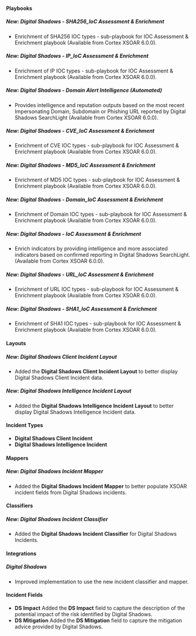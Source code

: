 
#### Playbooks
##### New: Digital Shadows - SHA256_IoC Assessment & Enrichment
- Enrichment of SHA256 IOC types - sub-playbook for IOC Assessment & Enrichment playbook (Available from Cortex XSOAR 6.0.0).
##### New: Digital Shadows - IP_IoC Assessment & Enrichment
- Enrichment of IP IOC types - sub-playbook for IOC Assessment & Enrichment playbook (Available from Cortex XSOAR 6.0.0).
##### New: Digital Shadows - Domain Alert Intelligence (Automated)
- Provides intelligence and reputation outputs based on the most recent Impersonating Domain, Subdomain or Phishing URL reported by Digital Shadows SearchLight (Available from Cortex XSOAR 6.0.0).
##### New: Digital Shadows - CVE_IoC Assessment & Enrichment
- Enrichment of CVE IOC types - sub-playbook for IOC Assessment & Enrichment playbook (Available from Cortex XSOAR 6.0.0).
##### New: Digital Shadows - MD5_IoC Assessment & Enrichment
- Enrichment of MD5 IOC types - sub-playbook for IOC Assessment & Enrichment playbook (Available from Cortex XSOAR 6.0.0).
##### New: Digital Shadows - Domain_IoC Assessment & Enrichment
- Enrichment of Domain IOC types - sub-playbook for IOC Assessment & Enrichment playbook (Available from Cortex XSOAR 6.0.0).
##### New: Digital Shadows - IoC Assessment & Enrichment
- Enrich indicators by providing intelligence and more associated indicators based on confirmed reporting in Digital Shadows SearchLight. (Available from Cortex XSOAR 6.0.0).
##### New: Digital Shadows - URL_IoC Assessment & Enrichment
- Enrichment of URL IOC types - sub-playbook for IOC Assessment & Enrichment playbook (Available from Cortex XSOAR 6.0.0).
##### New: Digital Shadows - SHA1_IoC Assessment & Enrichment
- Enrichment of SHA1 IOC types - sub-playbook for IOC Assessment & Enrichment playbook (Available from Cortex XSOAR 6.0.0).

#### Layouts
##### New: Digital Shadows Client Incident Layout
- Added the **Digital Shadows Client Incident Layout** to better display Digital Shadows Client Incident data.

##### New: Digital Shadows Intelligence Incident Layout
- Added the **Digital Shadows Intelligence Incident Layout** to better display Digital Shadows Intelligence Incident data.

#### Incident Types
- **Digital Shadows Client Incident**
- **Digital Shadows Intelligence Incident**
#### Mappers
##### New: Digital Shadows Incident Mapper
- Added the **Digital Shadows Incident Mapper** to better populate XSOAR incident fields from Digital Shadows incidents.

#### Classifiers
##### New: Digital Shadows Incident Classifier
- Added the **Digital Shadows Incident Classifier** for Digital Shadows Incidents.

#### Integrations
##### Digital Shadows
- Improved implementation to use the new incident classifier and mapper.

#### Incident Fields
- **DS Impact**
Added the **DS Impact** field to capture the description of the potential impact of the risk identified by Digital Shadows.
- **DS Mitigation**
Added the **DS Mitigation** field to capture the mitigation advice provided by Digital Shadows.
